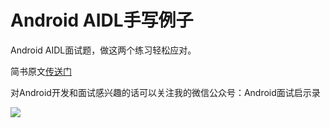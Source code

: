 # Android AIDL手写例子

Android AIDL面试题，做这两个练习轻松应对。

简书原文[传送门](http://www.jianshu.com/p/467016b4487c)

对Android开发和面试感兴趣的话可以关注我的微信公众号：Android面试启示录

![](https://github.com/goeasyway/SimpleCoverflow/blob/master/image/goeasyway.jpg)
